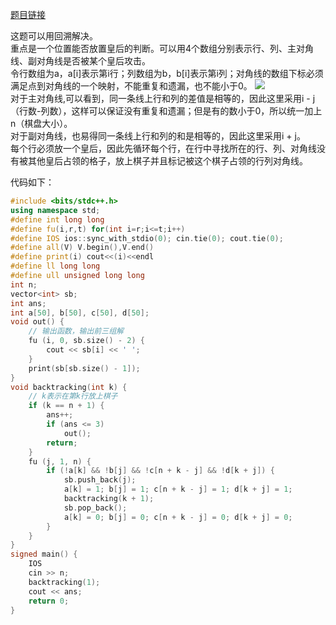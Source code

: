 [题目链接](https://www.luogu.com.cn/problem/P1219)  

这题可以用回溯解决。  
重点是一个位置能否放置皇后的判断。可以用4个数组分别表示行、列、主对角线、副对角线是否被某个皇后攻击。  
令行数组为a，a[i]表示第i行；列数组为b，b[i]表示第i列；对角线的数组下标必须满足点到对角线的一个映射，不能重复和遗漏，也不能小于0。
![](https://cdn.luogu.com.cn/upload/pic/60.png)  
对于主对角线,可以看到，同一条线上行和列的差值是相等的，因此这里采用i - j（行数-列数），这样可以保证没有重复和遗漏；但是有的数小于0，所以统一加上n（棋盘大小）。  
对于副对角线，也易得同一条线上行和列的和是相等的，因此这里采用i + j。  
每个行必须放一个皇后，因此先循环每个行，在行中寻找所在的行、列、对角线没有被其他皇后占领的格子，放上棋子并且标记被这个棋子占领的行列对角线。  

代码如下：  
```cpp
#include <bits/stdc++.h>
using namespace std;
#define int long long
#define fu(i,r,t) for(int i=r;i<=t;i++)
#define IOS ios::sync_with_stdio(0); cin.tie(0); cout.tie(0);
#define all(V) V.begin(),V.end()
#define print(i) cout<<(i)<<endl
#define ll long long
#define ull unsigned long long
int n;
vector<int> sb;
int ans;
int a[50], b[50], c[50], d[50];
void out() {
    // 输出函数，输出前三组解
    fu (i, 0, sb.size() - 2) {
        cout << sb[i] << ' ';
    }
    print(sb[sb.size() - 1]);
}
void backtracking(int k) {
    // k表示在第k行放上棋子
    if (k == n + 1) {
        ans++;
        if (ans <= 3)
            out();
        return;
    }
    fu (j, 1, n) {
        if (!a[k] && !b[j] && !c[n + k - j] && !d[k + j]) {
            sb.push_back(j);
            a[k] = 1; b[j] = 1; c[n + k - j] = 1; d[k + j] = 1;
            backtracking(k + 1);
            sb.pop_back();
            a[k] = 0; b[j] = 0; c[n + k - j] = 0; d[k + j] = 0;
        }
    }
}
signed main() {
    IOS
    cin >> n;
    backtracking(1);
    cout << ans;
    return 0;
}

```
